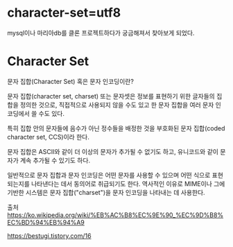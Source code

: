 character-set=utf8
====

mysql이나 마리아db를 클론 프로젝트하다가 궁금해져서 찾아보게 되었다.

Character Set
===

문자 집합(Character Set) 혹은 문자 인코딩이란?



문자 집합(character set, charset) 또는 문자셋은 정보를 표현하기 위한 글자들의 집합을 정의한 것으로, 직접적으로 사용되지 않을 수도 있고 한 문자 집합을 여러 문자 인코딩에서 쓸 수도 있다. 

특히 집합 안의 문자들에 음수가 아닌 정수들을 배정한 것을 부호화된 문자 집합(coded character set, CCS)이라 한다. 

문자 집합은 ASCII와 같이 더 이상의 문자가 추가될 수 없기도 하고, 유니코드와 같이 문자가 계속 추가될 수 있기도 하다.

일반적으로 문자 집합과 문자 인코딩은 어떤 문자를 사용할 수 있으며 어떤 식으로 표현되는지를 나타낸다는 데서 동의어로 취급되기도 한다. 역사적인 이유로 MIME이나 그에 기반한 시스템은 문자 집합("charset")을 문자 인코딩을 나타내는 데 사용한다.

출처 https://ko.wikipedia.org/wiki/%EB%AC%B8%EC%9E%90_%EC%9D%B8%EC%BD%94%EB%94%A9

https://bestugi.tistory.com/16
